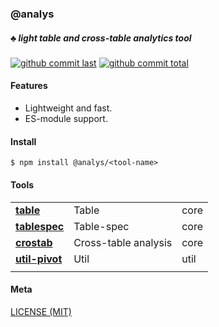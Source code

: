 ### @analys

##### :clubs: light table and cross-table analytics tool

[![github commit last][badge-github-last-commit]][url-github]
[![github commit total][badge-github-commit-count]][url-github]

[//]: <> (Shields)
[badge-github-last-commit]: https://flat.badgen.net/github/last-commit/hoyeungw/analys
[badge-github-commit-count]: https://flat.badgen.net/github/commits/hoyeungw/analys

[//]: <> (Link)
[url-github]: https://github.com/hoyeungw/analys

#### Features

- Lightweight and fast.
- ES-module support.

#### Install

```console
$ npm install @analys/<tool-name>
```

#### Tools
|                                                       |                                    |            |
| ----------------------------------------------------- | ---------------------------------- | ---------- |
| [**table**](packages/table-join)                           | Table                              | core       |
| [**tablespec**](packages/tablespec)                   | Table-spec                         | core       |
| [**crostab**](packages/crostab)                       | Cross-table analysis               | core       |
| [**util-pivot**](utils/pivot)                 | Util                               | util       |
|                                                       |                                    |            |

#### Meta
[LICENSE (MIT)](LICENSE)
